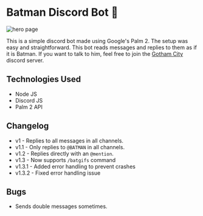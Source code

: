 # Batman Discord Bot 🦇

![hero page](https://github.com/anav5704/ai-discord-bot/blob/main/docs/batman.png)

This is a simple discord bot made using Google's Palm 2. The setup was easy and straightforward. This bot reads messages and replies to them as if it is Batman. If you want to talk to him, feel free to join the [Gotham City](https://discord.gg/K9rMzPudgS) discord server.

## Technologies Used
- Node JS
- Discord JS
- Palm 2 API

## Changelog
- v1 - Replies to all messages in all channels.
- v1.1 - Only replies to ```@BATMAN``` in all channels.
- v1.2 - Replies directly with an ```@mention```.
- v1.3 - Now supports ```/batgifs``` command
- v1.3.1 - Added error handling to prevent crashes
- v1.3.2 - Fixed error handling issue

## Bugs
- Sends double messages sometimes.
